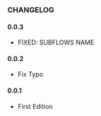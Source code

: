 ### CHANGELOG

#### 0.0.3
 - FIXED: SUBFLOWS NAME

#### 0.0.2
 
 - Fix Typo

#### 0.0.1
 
 - First Edition


